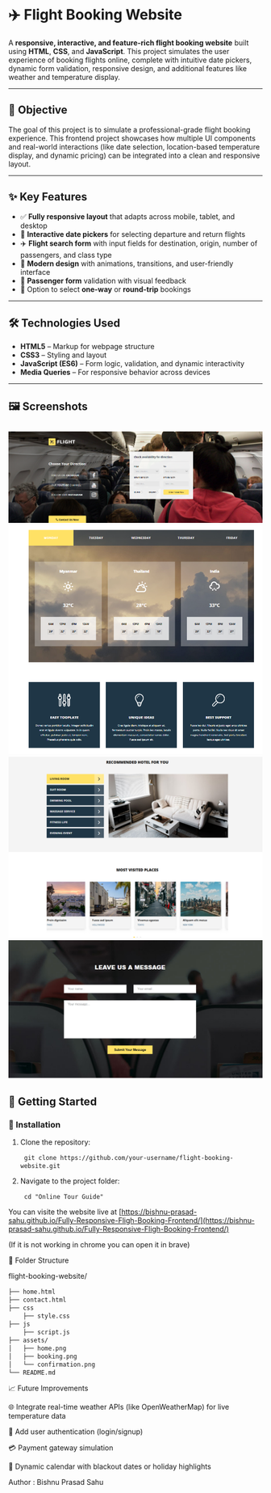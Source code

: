 # ✈️ Flight Booking Website

A **responsive, interactive, and feature-rich flight booking website** built using **HTML**, **CSS**, and **JavaScript**. This project simulates the user experience of booking flights online, complete with intuitive date pickers, dynamic form validation, responsive design, and additional features like weather and temperature display.

---

## 🎯 Objective

The goal of this project is to simulate a professional-grade flight booking experience. This frontend project showcases how multiple UI components and real-world interactions (like date selection, location-based temperature display, and dynamic pricing) can be integrated into a clean and responsive layout.

---

## ✨ Key Features

- ✅ **Fully responsive layout** that adapts across mobile, tablet, and desktop
- 📅 **Interactive date pickers** for selecting departure and return flights
- ✈️ **Flight search form** with input fields for destination, origin, number of passengers, and class type
- 🎨 **Modern design** with animations, transitions, and user-friendly interface
- 🛂 **Passenger form** validation with visual feedback
- 💼 Option to select **one-way** or **round-trip** bookings

---

## 🛠️ Technologies Used

- **HTML5** – Markup for webpage structure  
- **CSS3** – Styling and layout  
- **JavaScript (ES6)** – Form logic, validation, and dynamic interactivity  
- **Media Queries** – For responsive behavior across devices  

---

## 🖼️ Screenshots

![alt text](image.png)
![alt text](image-1.png)
![alt text](image-2.png)
![alt text](image-3.png)
---

## 🚀 Getting Started

### 🔧 Installation

1. Clone the repository:

        git clone https://github.com/your-username/flight-booking-website.git


2. Navigate to the project folder:

        cd "Online Tour Guide"


You can visite the website live at [https://bishnu-prasad-sahu.github.io/Fully-Responsive-Fligh-Booking-Frontend/](https://bishnu-prasad-sahu.github.io/Fully-Responsive-Fligh-Booking-Frontend/)

(If it is not working in chrome you can open it in brave)


📂 Folder Structure

flight-booking-website/

    ├── home.html         
    ├── contact.html           
    ├── css   
        ├── style.css       
    ├── js
        ├── script.js              
    ├── assets/
    │   ├── home.png
    │   ├── booking.png
    │   └── confirmation.png
    └── README.md


📈 Future Improvements

🌐 Integrate real-time weather APIs (like OpenWeatherMap) for live temperature data

🔐 Add user authentication (login/signup)

💳 Payment gateway simulation

📅 Dynamic calendar with blackout dates or holiday highlights


Author : Bishnu Prasad Sahu